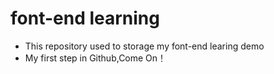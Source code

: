# font-end learning

- This repository used to storage my font-end learing demo
- My first step in Github,Come On！
